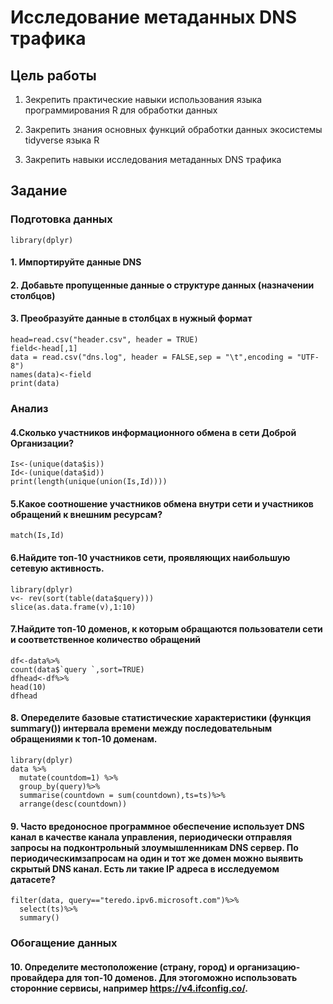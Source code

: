 # Исследование метаданных DNS трафика

## Цель работы
1. Зекрепить практические навыки использования языка программирования R для обработки данных

2. Закрепить знания основных функций обработки данных экосистемы tidyverse языка R

3. Закрепить навыки исследования метаданных DNS трафика

## Задание
### Подготовка данных
```{r}
library(dplyr)
```

#### 1. Импортируйте данные DNS
#### 2. Добавьте пропущенные данные о структуре данных (назначении столбцов)
#### 3. Преобразуйте данные в столбцах в нужный формат
```{r}
head=read.csv("header.csv", header = TRUE)
field<-head[,1]
data = read.csv("dns.log", header = FALSE,sep = "\t",encoding = "UTF-8")
names(data)<-field
print(data)
```
### Анализ 
#### 4.Сколько участников информационного обмена в сети Доброй Организации?
```{r}
Is<-(unique(data$is))
Id<-(unique(data$id))
print(length(unique(union(Is,Id))))
```

#### 5.Какое соотношение участников обмена внутри сети и участников обращений к внешним ресурсам?
```{r}
match(Is,Id)
```

#### 6.Найдите топ-10 участников сети, проявляющих наибольшую сетевую активность.

```{r}
library(dplyr)
v<- rev(sort(table(data$query)))
slice(as.data.frame(v),1:10)
```


#### 7.Найдите топ-10 доменов, к которым обращаются пользователи сети и соответственное количество обращений
```{r}
df<-data%>%
count(data$`query `,sort=TRUE)
dfhead<-df%>%
head(10)
dfhead
```

#### 8. Опеределите базовые статистические характеристики (функция summary()) интервала времени между последовательным обращениями к топ-10 доменам.
```{r}
library(dplyr)
data %>%
  mutate(countdom=1) %>%
  group_by(query)%>%
  summarise(countdown = sum(countdown),ts=ts)%>%
  arrange(desc(countdown))
```

#### 9. Часто вредоносное программное обеспечение использует DNS канал в качестве канала управления, периодически отправляя запросы на подконтрольный злоумышленникам DNS сервер. По периодическимзапросам на один и тот же домен можно выявить скрытый DNS канал. Есть ли такие IP адреса в исследуемом датасете?
```{r}
filter(data, query=="teredo.ipv6.microsoft.com")%>%
  select(ts)%>%
  summary()
```

### Обогащение данных

#### 10. Определите местоположение (страну, город) и организацию-провайдера для топ-10 доменов. Для этогоможно использовать сторонние сервисы, например https://v4.ifconfig.co/.
```{r}
```
